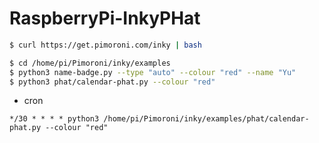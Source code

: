 # RaspberryPi-InkyPHat

```sh
$ curl https://get.pimoroni.com/inky | bash

$ cd /home/pi/Pimoroni/inky/examples
$ python3 name-badge.py --type "auto" --colour "red" --name "Yu"
$ python3 phat/calendar-phat.py --colour "red"
```

- cron

```
*/30 * * * * python3 /home/pi/Pimoroni/inky/examples/phat/calendar-phat.py --colour "red"
```
